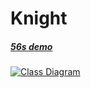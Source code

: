 # Knight

<h5>
<a href="https://drive.google.com/file/d/12spFEeImfEk7QcwY9ct3hpywIgD6xhOC/view?usp=sharing">56s demo</a>
</h5>

<a href="https://drive.google.com/file/d/1ygmIAj9oNTbTwOF__B_cAnnQ-nSebOCM/view?usp=sharing">
    <img src="https://firebasestorage.googleapis.com/v0/b/drivingtheory-b2.appspot.com/o/Knight%2FKnight%20Class%20Diagram.png?alt=media&token=d7202e96-1408-4dbb-a093-961ef625148e" title="Class Diagram"/>
</a>